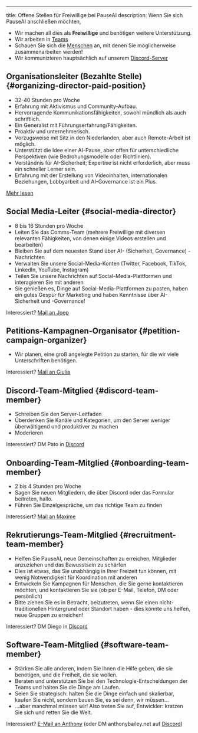 

---
title: Offene Stellen für Freiwillige bei PauseAI
description: Wenn Sie sich PauseAI anschließen möchten,

- Wir machen all dies als **Freiwillige** und benötigen weitere Unterstützung.
- Wir arbeiten in [Teams](/teams)
- Schauen Sie sich die [Menschen](/people) an, mit denen Sie möglicherweise zusammenarbeiten werden!
- Wir kommunizieren hauptsächlich auf unserem [Discord-Server](https://discord.gg/2XXWXvErfA)

## Organisationsleiter (Bezahlte Stelle) {#organizing-director-paid-position}

- 32-40 Stunden pro Woche
- Erfahrung mit Aktivismus und Community-Aufbau.
- Hervorragende Kommunikationsfähigkeiten, sowohl mündlich als auch schriftlich.
- Ein Generalist mit Führungserfahrung/Fähigkeiten.
- Proaktiv und unternehmerisch.
- Vorzugsweise mit Sitz in den Niederlanden, aber auch Remote-Arbeit ist möglich.
- Unterstützt die Idee einer AI-Pause, aber offen für unterschiedliche Perspektiven (wie Bedrohungsmodelle oder Richtlinien).
- Verständnis für AI-Sicherheit; Expertise ist nicht erforderlich, aber muss ein schneller Lerner sein.
- Erfahrung mit der Erstellung von Videoinhalten, internationalen Beziehungen, Lobbyarbeit und AI-Governance ist ein Plus.

[Mehr lesen](/2024-vacancy-organizing-director)

## Social Media-Leiter {#social-media-director}

- 8 bis 16 Stunden pro Woche
- Leiten Sie das Comms-Team (mehrere Freiwillige mit diversen relevanten Fähigkeiten, von denen einige Videos erstellen und bearbeiten)
- Bleiben Sie auf dem neuesten Stand über AI- (Sicherheit, Governance) -Nachrichten
- Verwalten Sie unsere Social-Media-Konten (Twitter, Facebook, TikTok, LinkedIn, YouTube, Instagram)
- Teilen Sie unsere Nachrichten auf Social-Media-Plattformen und interagieren Sie mit anderen
- Sie genießen es, Dinge auf Social-Media-Plattformen zu posten, haben ein gutes Gespür für Marketing und haben Kenntnisse über AI-Sicherheit und -Governance!

Interessiert? [Mail an Joep](mailto:joep@pauseai.info)

## Petitions-Kampagnen-Organisator {#petition-campaign-organizer}

- Wir planen, eine groß angelegte Petition zu starten, für die wir viele Unterschriften benötigen.

Interessiert? [Mail an Giulia](mailto:giulia@pausai.info)

## Discord-Team-Mitglied {#discord-team-member}

- Schreiben Sie den Server-Leitfaden
- Überdenken Sie Kanäle und Kategorien, um den Server weniger überwältigend und produktiver zu machen
- Moderieren

Interessiert? DM Pato in [Discord](https://discord.gg/y9hdAjD83e)

## Onboarding-Team-Mitglied {#onboarding-team-member}

- 2 bis 4 Stunden pro Woche
- Sagen Sie neuen Mitgliedern, die über Discord oder das Formular beitreten, hallo.
- Führen Sie Einzelgespräche, um das richtige Team zu finden

Interessiert? [Mail an Maxime](mailto:maxime@pausai.info)

## Rekrutierungs-Team-Mitglied {#recruitment-team-member}

- Helfen Sie PauseAI, neue Gemeinschaften zu erreichen, Mitglieder anzuziehen und das Bewusstsein zu schärfen
- Dies ist etwas, das Sie unabhängig in Ihrer Freizeit tun können, mit wenig Notwendigkeit für Koordination mit anderen
- Entwickeln Sie Kampagnen für Menschen, die Sie gerne kontaktieren möchten, und kontaktieren Sie sie (ob per E-Mail, Telefon, DM oder persönlich)
- Bitte ziehen Sie es in Betracht, beizutreten, wenn Sie einen nicht-traditionellen Hintergrund oder Standort haben - dies könnte uns helfen, neue Gruppen zu erreichen!

Interessiert? DM Diego in [Discord](https://discord.gg/y9hdAjD83e)

## Software-Team-Mitglied {#software-team-member}

- Stärken Sie alle anderen, indem Sie ihnen die Hilfe geben, die sie benötigen, und die Freiheit, die sie wollen.
- Beraten und unterstützen Sie bei den Technologie-Entscheidungen der Teams und halten Sie die Dinge am Laufen.
- Seien Sie strategisch: halten Sie die Dinge einfach und skalierbar, kaufen Sie nicht, sondern bauen Sie, es sei denn, wir müssen...
- ...aber manchmal müssen wir! Also treten Sie auf, Entwickler: kratzen Sie sich und retten Sie die Welt.

Interessiert? [E-Mail an Anthony](mailto:anthony@pausai.info) (oder DM anthonybailey.net auf [Discord](https://discord.gg/y9hdAjD83e))